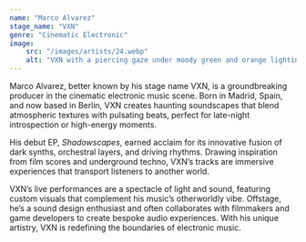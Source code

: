 ```yaml
---
name: "Marco Alvarez"
stage_name: "VXN"
genre: "Cinematic Electronic"
image: 
    src: "/images/artists/24.webp"
    alt: "VXN with a piercing gaze under moody green and orange lighting, exuding mystery and intensity"
---
```


Marco Alvarez, better known by his stage name VXN, is a groundbreaking producer in the cinematic electronic music scene. Born in Madrid, Spain, and now based in Berlin, VXN creates haunting soundscapes that blend atmospheric textures with pulsating beats, perfect for late-night introspection or high-energy moments.

His debut EP, *Shadowscapes*, earned acclaim for its innovative fusion of dark synths, orchestral layers, and driving rhythms. Drawing inspiration from film scores and underground techno, VXN’s tracks are immersive experiences that transport listeners to another world.

VXN’s live performances are a spectacle of light and sound, featuring custom visuals that complement his music’s otherworldly vibe. Offstage, he’s a sound design enthusiast and often collaborates with filmmakers and game developers to create bespoke audio experiences. With his unique artistry, VXN is redefining the boundaries of electronic music.
